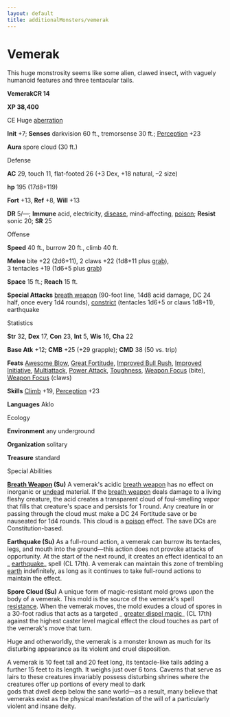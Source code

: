 ```yaml
---
layout: default
title: additionalMonsters/vemerak
---
```

# Vemerak

This huge monstrosity seems like some alien, clawed insect, with vaguely humanoid features and three tentacular tails.

**VemerakCR 14**

**XP 38,400**

CE Huge [aberration](monsters/creatureTypes#_aberration)

**Init** +7; **Senses** darkvision 60 ft., tremorsense 30 ft.; [Perception](additionalMonsters/../skills/perception#_perception) +23

**Aura** spore cloud (30 ft.)

Defense

**AC** 29, touch 11, flat-footed 26 (+3 Dex, +18 natural, –2 size)

**hp** 195 (17d8+119)

**Fort** +13, **Ref** +8, **Will** +13

**DR** 5/—; **Immune** acid, electricity, [disease](monsters/universalMonsterRules#_disease-(ex-or-su)), mind-affecting, [poison](monsters/universalMonsterRules#_poison-(ex-or-su)); **Resist** sonic 20; **SR** 25

Offense

**Speed** 40 ft., burrow 20 ft., climb 40 ft.

**Melee** bite +22 (2d6+11), 2 claws +22 (1d8+11 plus [grab](monsters/universalMonsterRules#_grab)),   
3 tentacles +19 (1d6+5 plus [grab](monsters/universalMonsterRules#_grab))

**Space** 15 ft.; **Reach** 15 ft.

**Special Attacks** [breath weapon](monsters/universalMonsterRules#_breath-weapon) (90-foot line, 14d8 acid damage, DC 24 half, once every 1d4 rounds), [constrict](monsters/universalMonsterRules#_constrict) (tentacles 1d6+5 or claws 1d8+11), earthquake

Statistics

**Str** 32, **Dex** 17, **Con** 23, **Int** 5, **Wis** 16, **Cha** 22

**Base Atk** +12; **CMB** +25 (+29 grapple); **CMD** 38 (50 vs. trip)

**Feats** [Awesome Blow](additionalMonsters/../monsters/monsterFeats#_awesome-blow), [Great Fortitude](additionalMonsters/../feats#_great-fortitude), [Improved Bull Rush](additionalMonsters/../feats#_improved-bull-rush), [Improved Initiative](additionalMonsters/../feats#_improved-initiative), [Multiattack](additionalMonsters/../monsters/monsterFeats#_multiattack), [Power Attack](additionalMonsters/../feats#_power-attack), [Toughness](additionalMonsters/../feats#_toughness), [Weapon Focus](additionalMonsters/../feats#_weapon-focus) (bite), [Weapon Focus](additionalMonsters/../feats#_weapon-focus) (claws)

**Skills** [Climb](additionalMonsters/../skills/climb#_climb) +19, [Perception](additionalMonsters/../skills/perception#_perception) +23

**Languages** Aklo

Ecology

**Environment** any underground

**Organization** solitary

**Treasure** standard

Special Abilities

**[Breath Weapon](monsters/universalMonsterRules#_breath-weapon) (Su)** A vemerak's acidic [breath weapon](monsters/universalMonsterRules#_breath-weapon) has no effect on inorganic or [undead](monsters/creatureTypes#_undead) material. If the [breath weapon](monsters/universalMonsterRules#_breath-weapon) deals damage to a living fleshy creature, the acid creates a transparent cloud of foul-smelling vapor that fills that creature's space and persists for 1 round. Any creature in or passing through the cloud must make a DC 24 Fortitude save or be nauseated for 1d4 rounds. This cloud is a [poison](monsters/universalMonsterRules#_poison-(ex-or-su)) effect. The save DCs are Constitution-based.

**Earthquake (Su)** As a full-round action, a vemerak can burrow its tentacles, legs, and mouth into the ground—this action does not provoke attacks of opportunity. At the start of the next round, it creates an effect identical to an _ [earthquake](additionalMonsters/../spells/earthquake#_earthquake)_ spell (CL 17th). A vemerak can maintain this zone of trembling [earth](monsters/creatureTypes#_earth-subtype) indefinitely, as long as it continues to take full-round actions to maintain the effect.

**Spore Cloud (Su)** A unique form of magic-resistant mold grows upon the body of a vemerak. This mold is the source of the vemerak's spell [resistance](monsters/universalMonsterRules#_resistance). When the vemerak moves, the mold exudes a cloud of spores in a 30-foot radius that acts as a targeted _ [greater dispel magic](additionalMonsters/../spells/dispelMagic#_dispel-magic-greater)_ (CL 17th) against the highest caster level magical effect the cloud touches as part of the vemerak's move that turn.

Huge and otherworldly, the vemerak is a monster known as much for its disturbing appearance as its violent and cruel disposition.

A vemerak is 10 feet tall and 20 feet long, its tentacle-like tails adding a further 15 feet to its length. It weighs just over 6 tons. Caverns that serve as lairs to these creatures invariably possess disturbing shrines where the creatures offer up portions of every meal to dark   
gods that dwell deep below the sane world—as a result, many believe that vemeraks exist as the physical manifestation of the will of a particularly violent and insane deity.

